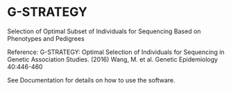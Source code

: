 # G-STRATEGY
Selection of Optimal Subset of Individuals for Sequencing Based on Phenotypes and Pedigrees

Reference: G-STRATEGY: Optimal Selection of Individuals for Sequencing in Genetic Association Studies. (2016) Wang, M. et al. Genetic Epidemiology 40:446-460

See Documentation for details on how to use the software. 
